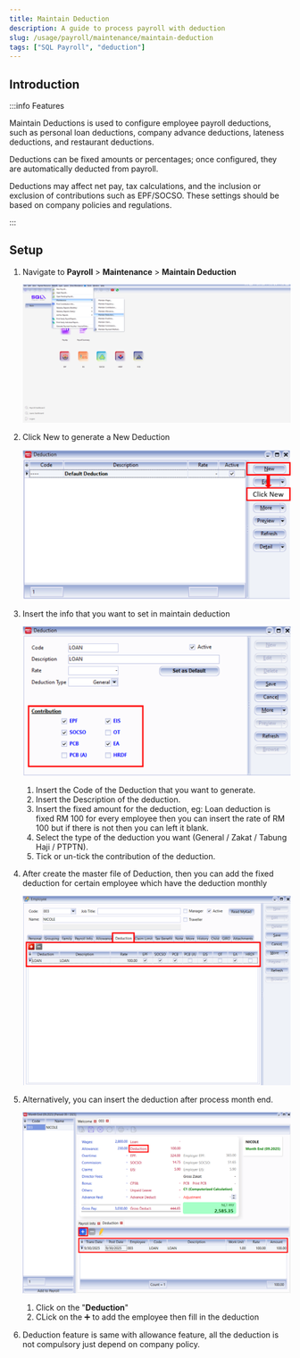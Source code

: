 ```yaml
---
title: Maintain Deduction
description: A guide to process payroll with deduction
slug: /usage/payroll/maintenance/maintain-deduction
tags: ["SQL Payroll", "deduction"]
---
```


## Introduction

:::info Features

Maintain Deductions is used to configure employee payroll deductions, such as personal loan deductions, company advance deductions, lateness deductions, and restaurant deductions.

Deductions can be fixed amounts or percentages; once configured, they are automatically deducted from payroll.

Deductions may affect net pay, tax calculations, and the inclusion or exclusion of contributions such as EPF/SOCSO. These settings should be based on company policies and regulations.

:::

## Setup

1. Navigate to **Payroll** > **Maintenance** > **Maintain Deduction**

   ![navigate](../../../../static/img/usage/payroll/maintenance/maintain-deduction/navigate.png)

2. Click New to generate a New Deduction

   ![new](../../../../static/img/usage/payroll/maintenance/maintain-deduction/new.png)

3. Insert the info that you want to set in maintain deduction

   ![insert](../../../../static/img/usage/payroll/maintenance/maintain-deduction/insert.png)

   1. Insert the Code of the Deduction that you want to generate.
   2. Insert the Description of the deduction.
   3. Insert the fixed amount for the deduction, eg: Loan deduction is fixed RM 100 for every employee then you can insert the rate of RM 100 but if there is not then you can left it blank.
   4. Select the type of the deduction you want (General / Zakat / Tabung Haji / PTPTN).
   5. Tick or un-tick the contribution of the deduction.

4. After create the master file of Deduction, then you can add the fixed deduction for certain employee which have the deduction monthly

   ![add-fixed-deduction](../../../../static/img/usage/payroll/maintenance/maintain-deduction/add-fixed-deduction.png)

5. Alternatively, you can insert the deduction after process month end.

   ![process-month-end-add-deduction](../../../../static/img/usage/payroll/maintenance/maintain-deduction/process-month-end-add-deduction.png)

   1. Click on the "**Deduction**"
   2. CLick on the ➕ to add the employee then fill in the deduction

6. Deduction feature is same with allowance feature, all the deduction is not compulsory just depend on company policy.
